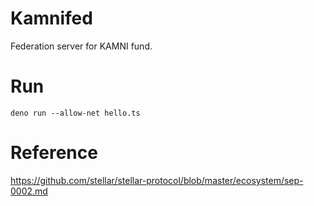 # Kamnifed

Federation server for KAMNI fund.

# Run

```
deno run --allow-net hello.ts
```

# Reference

https://github.com/stellar/stellar-protocol/blob/master/ecosystem/sep-0002.md
